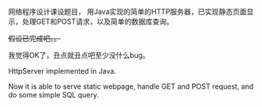 网络程序设计课设题目，
用Java实现的简单的HTTP服务器，已实现静态页面显示，处理GET和POST请求，以及简单的数据库查询。

<del>假设已完成吧。。</del>

我觉得OK了，丑点就丑点吧至少没什么bug。


HttpServer implemented in Java.

Now it is able to serve static webpage, handle GET and POST request, and do some simple SQL query.
